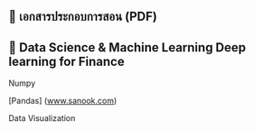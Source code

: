 📖 เอกสารประกอบการสอน (PDF)
----------------------------------
🎯 Data Science & Machine Learning Deep learning for Finance
----------------------------------
Numpy

[Pandas] (www.sanook.com)

Data Visualization

